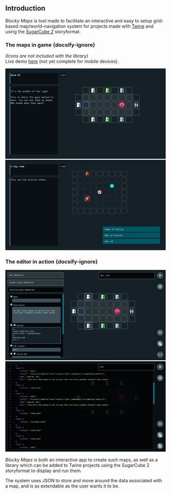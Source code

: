 
## Introduction

*Blocky Maps* is tool made to facilitate an interactive and easy to setup grid-based map/world-navigation system for projects made with [Twine](http://twinery.org/) and using the [SugarCube 2](https://www.motoslave.net/sugarcube/2/) storyformat.

### The maps in game {docsify-ignore}
*(Icons are not included with the library)*  
Live demo [here](https://cyrusfirheir.github.io/BlockyMaps/#demo) (not yet complete for mobile devices).

![Showcase](./img/bm-showcase1.png)
![Showcase](./img/bm-showcase2.png)

### The editor in action {docsify-ignore}

![Editor](./img/bm-editor1.png)
![Editor](./img/bm-editor2.png)

*Blocky Maps* is both an interactive app to create such maps, as well as a library which can be added to Twine projects using the SugarCube 2 storyformat to display and run them.

The system uses JSON to store and move around the data associated with a map, and is as extendable as the user wants it to be.
